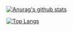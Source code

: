 [![Anurag's github stats](https://github-readme-stats.vercel.app/api?username=zhonghanwen)](https://github.com/anuraghazra/github-readme-stats)

[![Top Langs](https://github-readme-stats.vercel.app/api/top-langs/?username=zhonghanwen&hide=html)](https://github.com/anuraghazra/github-readme-stats)

<!--
**zhonghanwen/zhonghanwen** is a ✨ _special_ ✨ repository because its `README.md` (this file) appears on your GitHub profile.

Here are some ideas to get you started:

- 🔭 I’m currently working on ...
- 🌱 I’m currently learning ...
- 👯 I’m looking to collaborate on ...
- 🤔 I’m looking for help with ...
- 💬 Ask me about ...
- 📫 How to reach me: ...
- 😄 Pronouns: ...
- ⚡ Fun fact: ...
-->
